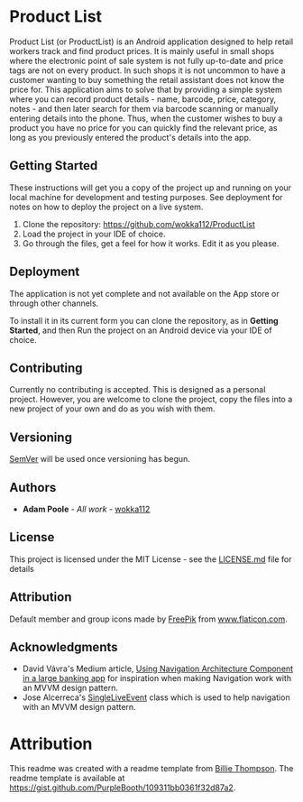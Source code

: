 # Product List

Product List (or ProductList) is an Android application designed to help retail workers track and find product prices. It is mainly useful in small shops where the
electronic point of sale system is not fully up-to-date and price tags are not on every product. In such shops it is not uncommon to have a customer wanting to
buy something the retail assistant does not know the price for. This application aims to solve that by providing a simple system where you can record product
details - name, barcode, price, category, notes - and then later search for them via barcode scanning or manually entering details into the phone. Thus, when
the customer wishes to buy a product you have no price for you can quickly find the relevant price, as long as you previously entered the product's details into
the app.

## Getting Started

These instructions will get you a copy of the project up and running on your local machine for development and testing purposes. See deployment for notes on how to deploy the project on a live system.

1. Clone the repository: https://github.com/wokka112/ProductList
2. Load the project in your IDE of choice.
3. Go through the files, get a feel for how it works. Edit it as you please.

## Deployment

The application is not yet complete and not available on the App store or through other channels. 

To install it in its current form you can clone the repository, as in **Getting Started**, and then Run the project on an Android device via your IDE of choice.

## Contributing

Currently no contributing is accepted. This is designed as a personal project. However, you are welcome to clone the project, copy the files into a new project of your own and do as you wish with them.

## Versioning

[SemVer](http://semver.org/) will be used once versioning has begun. 

## Authors

* **Adam Poole** - *All work* - [wokka112](https://github.com/wokka112)

## License

This project is licensed under the MIT License - see the [LICENSE.md](LICENSE.md) file for details

## Attribution

Default member and group icons made by [FreePik](https://www.freepik.com) from www.flaticon.com.

## Acknowledgments

* David Vávra's Medium article, [Using Navigation Architecture Component in a large banking app](https://medium.com/google-developer-experts/using-navigation-architecture-component-in-a-large-banking-app-ac84936a42c2) for inspiration when making Navigation work with an MVVM design pattern.
* Jose Alcerreca's [SingleLiveEvent](https://github.com/android/architecture-samples/blob/dev-todo-mvvm-live/todoapp/app/src/main/java/com/example/android/architecture/blueprints/todoapp/SingleLiveEvent.java) class which is used to help navigation with an MVVM design pattern.


# Attribution

This readme was created with a readme template from [Billie Thompson](https://gist.github.com/PurpleBooth). The readme template is available at https://gist.github.com/PurpleBooth/109311bb0361f32d87a2.
